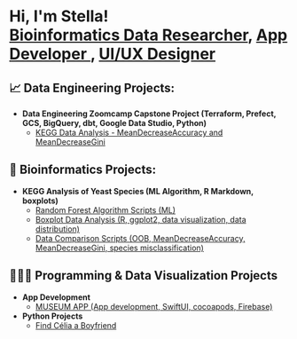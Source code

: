 <h1>Hi, I'm Stella! <br/><a href="https://www.lablabella.com">Bioinformatics Data Researcher</a>, <a href="https://github.com/stellalo/Museum2022/tree/main"> App Developer </a>, <a href="https://stella-lo.webflow.io">UI/UX Designer</a></h1>

<h2>📈 Data Engineering Projects:</h2>

- <b>Data Engineering Zoomcamp Capstone Project (Terraform, Prefect, GCS, BigQuery, dbt, Google Data Studio, Python) </b>
  - [KEGG Data Analysis - MeanDecreaseAccuracy and MeanDecreaseGini](https://github.com/stellalo/Data-Engineering-Capstone-KEGG-dataset-)

<h2>🧬 Bioinformatics Projects:</h2>

- <b>KEGG Analysis of Yeast Species (ML Algorithm, R Markdown, boxplots) </b>
  - [Random Forest Algorithm Scripts (ML)](https://github.com/stellalo/random_forest_kegg)
  - [Boxplot Data Analysis (R, ggplot2, data visualization, data distribution)](https://github.com/stellalo/boxplots)
  - [Data Comparison Scripts (OOB, MeanDecreaseAccuracy, MeanDecreaseGini, species misclassification)](https://github.com/stellalo/kegg_data_comparison)

<h2>👩🏻‍💻 Programming & Data Visualization Projects </h2>

- <b>App Development</b>
  - [MUSEUM APP (App development, SwiftUI, cocoapods, Firebase)](https://github.com/stellalo/Museum2022/tree/main)
- <b>Python Projects</b>
  - [Find Célia a Boyfriend](https://github.com/stellalo/find_celia_a_boyfriend)


<!--
**stellalo/stellalo** is a ✨ _special_ ✨ repository because its `README.md` (this file) appears on your GitHub profile.

Here are some ideas to get you started:

- 🔭 I’m currently working on ...
- 🌱 I’m currently learning ...
- 👯 I’m looking to collaborate on ...
- 🤔 I’m looking for help with ...
- 💬 Ask me about ...
- 📫 How to reach me: ...
- 😄 Pronouns: ...
- ⚡ Fun fact: ...
-->

